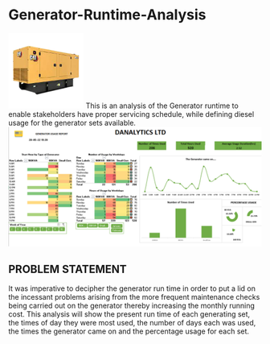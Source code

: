 # Generator-Runtime-Analysis
<img src="https://github.com/oluyinkaawoyemi/Generator-Runtime-Analysis/blob/main/download-removebg-preview.png" alt="Generator" width="150"/>
This is an analysis of the Generator runtime to enable stakeholders have proper servicing schedule, while defining diesel usage for the generator sets available.

<img src="https://github.com/oluyinkaawoyemi/Generator-Runtime-Analysis/blob/main/Screenshot%20(53).png" alt="Generator" width="700"/>

## PROBLEM STATEMENT
It was imperative to decipher the generator run time in order to put a lid on the incessant problems arising from the more frequent maintenance checks being carried out on the generator thereby increasing the monthly running cost. This analysis will show the present run time of each generating set, the times of day they were most used, the number of days each was used, the times the generator came on and the percentage usage for each set.
